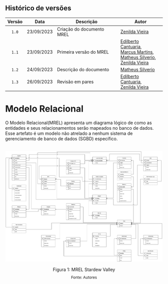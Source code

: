 ## Histórico de versões

| Versão |  Data  | Descrição         | Autor                                                                                                                   |
| :----: | :--------: | ------------------------- | ----------------------------------------------------------------------------------------------------------------------------------------------------------------------------------------------------------------------------------------- |
| `1.0` | 23/09/2023 | Criação do documento MREL | [Zenilda Vieira](https://github.com/ZenildaVieira)                                                                                            |
| `1.1` | 23/09/2023 | Primeira versão do MREL  | [Edilberto Cantuaria](https://github.com/edilbertocantuaria), <br> [Marcus Martins](https://github.com/marcusmartinss), <br> [Matheus Silverio](https://github.com/MattSilverio), <br> [Zenilda Vieira](https://github.com/ZenildaVieira) |
| `1.2` | 24/09/2023 | Descrição do documento  | [Matheus Silverio](https://github.com/MattSilverio)                                                                                            |
| `1.3` | 26/09/2023 | Revisão em pares     | [Edilberto Cantuaria](https://github.com/edilbertocantuaria), <br> [Zenilda Vieira](https://github.com/ZenildaVieira)                                                           |

# Modelo Relacional

<p style="text-align: justify">
 
O Modelo Relacional(MREL) apresenta um diagrama lógico de como as entidades e seus relacionamentos serão mapeados no banco de dados. Esse artefato é um modelo não atrelado a nenhum sistema de gerenciamento de banco de dados (SGBD) específico.

<br/>

<img src= '../imagens/MREL_stardew_valley_v2.2.png' />

<div style="text-align: center">
  <p>Figura 1: MREL Stardew Valley</p>
  <p style="margin-top: -1%; font-size: 12px">Fonte: Autores</p>
</div>
